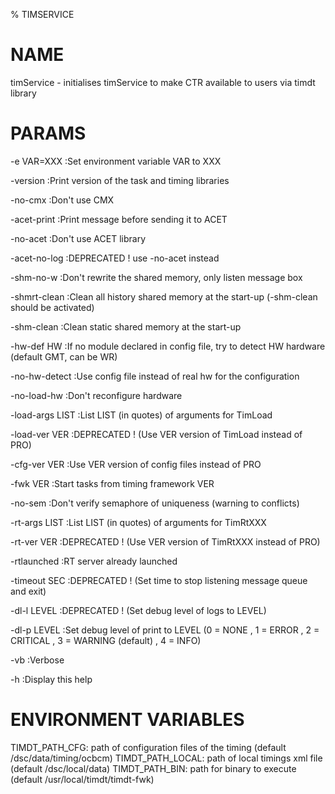 % TIMSERVICE

# NAME

timService - initialises timService to make CTR available to users via timdt library

# PARAMS

-e VAR=XXX           :Set environment variable VAR to XXX

-version             :Print version of the task and timing libraries

-no-cmx              :Don't use CMX

-acet-print          :Print message before sending it to ACET

-no-acet             :Don't use ACET library

-acet-no-log         :DEPRECATED ! use -no-acet instead

-shm-no-w            :Don't rewrite the shared memory, only listen message box

-shmrt-clean         :Clean all history shared memory at the start-up (-shm-clean should be activated)

-shm-clean           :Clean static shared memory at the start-up

-hw-def HW           :If no module declared in config file, try to detect HW hardware (default GMT, can be WR)

-no-hw-detect        :Use config file instead of real hw for the configuration

-no-load-hw          :Don't reconfigure hardware

-load-args LIST      :List LIST (in quotes) of arguments for TimLoad

-load-ver VER        :DEPRECATED ! (Use VER version of TimLoad instead of PRO)

-cfg-ver VER         :Use VER version of config files instead of PRO

-fwk VER             :Start tasks from timing framework VER

-no-sem              :Don't verify semaphore of uniqueness (warning to conflicts)

-rt-args LIST        :List LIST (in quotes) of arguments for TimRtXXX

-rt-ver VER          :DEPRECATED ! (Use VER version of TimRtXXX instead of PRO)

-rtlaunched          :RT server already launched

-timeout SEC         :DEPRECATED ! (Set time to stop listening message queue and exit)

-dl-l LEVEL          :DEPRECATED ! (Set debug level of logs to LEVEL)

-dl-p LEVEL          :Set debug level of print to LEVEL (0 = NONE , 1 = ERROR , 2 = CRITICAL , 3 = WARNING (default) , 4 = INFO)

-vb                  :Verbose

-h                   :Display this help

# ENVIRONMENT VARIABLES

TIMDT_PATH_CFG: path of configuration files of the timing (default /dsc/data/timing/ocbcm)
TIMDT_PATH_LOCAL: path of local timings xml file (default /dsc/local/data)
TIMDT_PATH_BIN: path for binary to execute (default /usr/local/timdt/timdt-fwk)

